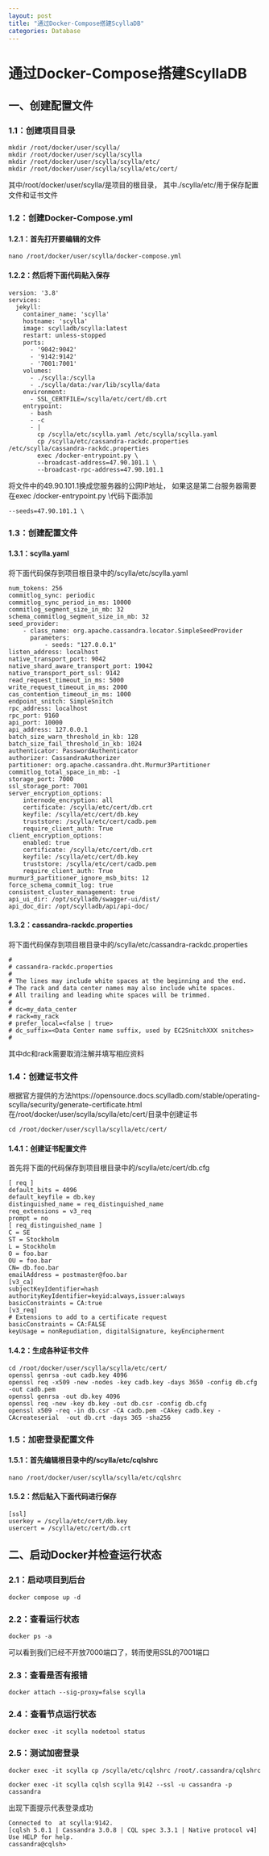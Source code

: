 ```yaml
---
layout: post
title: "通过Docker-Compose搭建ScyllaDB"
categories: Database
---
```


# 通过Docker-Compose搭建ScyllaDB


## 一、创建配置文件


### 1.1：创建项目目录
```
mkdir /root/docker/user/scylla/
mkdir /root/docker/user/scylla/scylla
mkdir /root/docker/user/scylla/scylla/etc/
mkdir /root/docker/user/scylla/scylla/etc/cert/
```
其中/root/docker/user/scylla/是项目的根目录，
其中./scylla/etc/用于保存配置文件和证书文件


### 1.2：创建Docker-Compose.yml
#### 1.2.1：首先打开要编辑的文件
```
nano /root/docker/user/scylla/docker-compose.yml
```
#### 1.2.2：然后将下面代码贴入保存
```
version: '3.8'
services:
  jekyll:
    container_name: 'scylla'
    hostname: 'scylla'
    image: scylladb/scylla:latest
    restart: unless-stopped
    ports:
      - '9042:9042'
      - '9142:9142'
      - '7001:7001'
    volumes:
      - ./scylla:/scylla
      - ./scylla/data:/var/lib/scylla/data
    environment:
      - SSL_CERTFILE=/scylla/etc/cert/db.crt
    entrypoint:
      - bash
      - -c
      - |
        cp /scylla/etc/scylla.yaml /etc/scylla/scylla.yaml
        cp /scylla/etc/cassandra-rackdc.properties /etc/scylla/cassandra-rackdc.properties
        exec /docker-entrypoint.py \
        --broadcast-address=47.90.101.1 \
        --broadcast-rpc-address=47.90.101.1
```
将文件中的49.90.101.1换成您服务器的公网IP地址，
如果这是第二台服务器需要在exec /docker-entrypoint.py \代码下面添加
```
--seeds=47.90.101.1 \
```

### 1.3：创建配置文件
#### 1.3.1：scylla.yaml
将下面代码保存到项目根目录中的/scylla/etc/scylla.yaml
```
num_tokens: 256
commitlog_sync: periodic
commitlog_sync_period_in_ms: 10000
commitlog_segment_size_in_mb: 32
schema_commitlog_segment_size_in_mb: 32
seed_provider:
    - class_name: org.apache.cassandra.locator.SimpleSeedProvider
      parameters:
          - seeds: "127.0.0.1"
listen_address: localhost
native_transport_port: 9042
native_shard_aware_transport_port: 19042
native_transport_port_ssl: 9142
read_request_timeout_in_ms: 5000
write_request_timeout_in_ms: 2000
cas_contention_timeout_in_ms: 1000
endpoint_snitch: SimpleSnitch
rpc_address: localhost
rpc_port: 9160
api_port: 10000
api_address: 127.0.0.1
batch_size_warn_threshold_in_kb: 128
batch_size_fail_threshold_in_kb: 1024
authenticator: PasswordAuthenticator
authorizer: CassandraAuthorizer
partitioner: org.apache.cassandra.dht.Murmur3Partitioner
commitlog_total_space_in_mb: -1
storage_port: 7000
ssl_storage_port: 7001
server_encryption_options:
    internode_encryption: all
    certificate: /scylla/etc/cert/db.crt
    keyfile: /scylla/etc/cert/db.key
    truststore: /scylla/etc/cert/cadb.pem
    require_client_auth: True
client_encryption_options:
    enabled: true
    certificate: /scylla/etc/cert/db.crt
    keyfile: /scylla/etc/cert/db.key
    truststore: /scylla/etc/cert/cadb.pem
    require_client_auth: True
murmur3_partitioner_ignore_msb_bits: 12
force_schema_commit_log: true
consistent_cluster_management: true
api_ui_dir: /opt/scylladb/swagger-ui/dist/
api_doc_dir: /opt/scylladb/api/api-doc/
```
#### 1.3.2：cassandra-rackdc.properties
将下面代码保存到项目根目录中的/scylla/etc/cassandra-rackdc.properties
```
#
# cassandra-rackdc.properties
#
# The lines may include white spaces at the beginning and the end.
# The rack and data center names may also include white spaces.
# All trailing and leading white spaces will be trimmed.
#  
# dc=my_data_center
# rack=my_rack
# prefer_local=<false | true>
# dc_suffix=<Data Center name suffix, used by EC2SnitchXXX snitches>
#
```
其中dc和rack需要取消注解并填写相应资料


### 1.4：创建证书文件
根据官方提供的方法https://opensource.docs.scylladb.com/stable/operating-scylla/security/generate-certificate.html
在/root/docker/user/scylla/scylla/etc/cert/目录中创建证书
```
cd /root/docker/user/scylla/scylla/etc/cert/
```

#### 1.4.1：创建证书配置文件
首先将下面的代码保存到项目根目录中的/scylla/etc/cert/db.cfg
```
[ req ]
default_bits = 4096
default_keyfile = db.key
distinguished_name = req_distinguished_name
req_extensions = v3_req
prompt = no
[ req_distinguished_name ]
C = SE
ST = Stockholm
L = Stockholm
O = foo.bar
OU = foo.bar
CN= db.foo.bar
emailAddress = postmaster@foo.bar
[v3_ca]
subjectKeyIdentifier=hash
authorityKeyIdentifier=keyid:always,issuer:always
basicConstraints = CA:true
[v3_req]
# Extensions to add to a certificate request
basicConstraints = CA:FALSE
keyUsage = nonRepudiation, digitalSignature, keyEncipherment
```

#### 1.4.2：生成各种证书文件
```
cd /root/docker/user/scylla/scylla/etc/cert/
openssl genrsa -out cadb.key 4096
openssl req -x509 -new -nodes -key cadb.key -days 3650 -config db.cfg -out cadb.pem
openssl genrsa -out db.key 4096
openssl req -new -key db.key -out db.csr -config db.cfg
openssl x509 -req -in db.csr -CA cadb.pem -CAkey cadb.key -CAcreateserial  -out db.crt -days 365 -sha256
```

### 1.5：加密登录配置文件
#### 1.5.1：首先编辑根目录中的/scylla/etc/cqlshrc
```
nano /root/docker/user/scylla/scylla/etc/cqlshrc
```
#### 1.5.2：然后贴入下面代码进行保存
```
[ssl]
userkey = /scylla/etc/cert/db.key
usercert = /scylla/etc/cert/db.crt
```

## 二、启动Docker并检查运行状态

### 2.1：启动项目到后台
```
docker compose up -d
```

### 2.2：查看运行状态
```
docker ps -a
```
可以看到我们已经不开放7000端口了，转而使用SSL的7001端口

### 2.3：查看是否有报错
```
docker attach --sig-proxy=false scylla
```

### 2.4：查看节点运行状态
```
docker exec -it scylla nodetool status
```

### 2.5：测试加密登录
```
docker exec -it scylla cp /scylla/etc/cqlshrc /root/.cassandra/cqlshrc
```
```
docker exec -it scylla cqlsh scylla 9142 --ssl -u cassandra -p cassandra
```
出现下面提示代表登录成功
```
Connected to  at scylla:9142.
[cqlsh 5.0.1 | Cassandra 3.0.8 | CQL spec 3.3.1 | Native protocol v4]
Use HELP for help.
cassandra@cqlsh>
```
